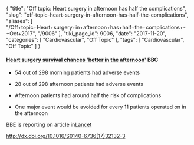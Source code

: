 {
    "title": "Off topic: Heart surgery in afternoon has half the complications",
    "slug": "off-topic-heart-surgery-in-afternoon-has-half-the-complications",
    "aliases": [
        "/Off+topic+Heart+surgery+in+afternoon+has+half+the+complications+-+Oct+2017",
        "/9006"
    ],
    "tiki_page_id": 9006,
    "date": "2017-11-20",
    "categories": [
        "Cardiovascular",
        "Off Topic"
    ],
    "tags": [
        "Cardiovascular",
        "Off Topic"
    ]
}


#### [Heart surgery survival chances 'better in the afternoon'](http://www.bbc.com/news/health-41763958) BBC

* 54 out of 298 morning patients had adverse events

* 28 out of 298 afternoon patients had adverse events

* Afternoon patients had around half the risk of complications

* One major event would be avoided for every 11 patients operated on in the afternoon

BBE is reporting on article in[Lancet](http://www.thelancet.com/journals/lancet/article/PIIS0140-6736(17)32132-3/fulltext?elsca1=tlpr)

http://dx.doi.org/10.1016/S0140-6736(17)32132-3